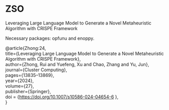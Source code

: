 # ZSO
Leveraging Large Language Model to Generate a Novel Metaheuristic Algorithm with CRISPE Framework

Necessary packages: opfunu and enoppy.

@article{Zhong:24,  
  title={Leveraging Large Language Model to Generate a Novel Metaheuristic Algorithm with CRISPE Framework},  
  author={Zhong, Rui and Yuefeng, Xu and Chao, Zhang and Yu, Jun},  
  journal={Cluster Computing},  
  pages={13835–13869},  
  year={2024},  
  volume={27},  
  publisher={Springer},  
  doi = {https://doi.org/10.1007/s10586-024-04654-6  },  
}
